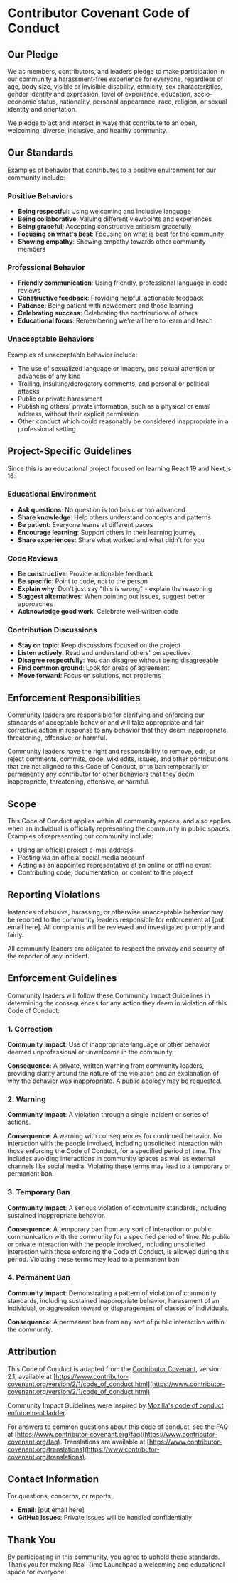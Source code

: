 # Contributor Covenant Code of Conduct

## Our Pledge

We as members, contributors, and leaders pledge to make participation in our community a harassment-free experience for everyone, regardless of age, body size, visible or invisible disability, ethnicity, sex characteristics, gender identity and expression, level of experience, education, socio-economic status, nationality, personal appearance, race, religion, or sexual identity and orientation.

We pledge to act and interact in ways that contribute to an open, welcoming, diverse, inclusive, and healthy community.

## Our Standards

Examples of behavior that contributes to a positive environment for our community include:

### Positive Behaviors

- **Being respectful**: Using welcoming and inclusive language
- **Being collaborative**: Valuing different viewpoints and experiences
- **Being graceful**: Accepting constructive criticism gracefully
- **Focusing on what's best**: Focusing on what is best for the community
- **Showing empathy**: Showing empathy towards other community members

### Professional Behavior

- **Friendly communication**: Using friendly, professional language in code reviews
- **Constructive feedback**: Providing helpful, actionable feedback
- **Patience**: Being patient with newcomers and those learning
- **Celebrating success**: Celebrating the contributions of others
- **Educational focus**: Remembering we're all here to learn and teach

### Unacceptable Behaviors

Examples of unacceptable behavior include:

- The use of sexualized language or imagery, and sexual attention or advances of any kind
- Trolling, insulting/derogatory comments, and personal or political attacks
- Public or private harassment
- Publishing others' private information, such as a physical or email address, without their explicit permission
- Other conduct which could reasonably be considered inappropriate in a professional setting

## Project-Specific Guidelines

Since this is an educational project focused on learning React 19 and Next.js 16:

### Educational Environment

- **Ask questions**: No question is too basic or too advanced
- **Share knowledge**: Help others understand concepts and patterns
- **Be patient**: Everyone learns at different paces
- **Encourage learning**: Support others in their learning journey
- **Share experiences**: Share what worked and what didn't for you

### Code Reviews

- **Be constructive**: Provide actionable feedback
- **Be specific**: Point to code, not to the person
- **Explain why**: Don't just say "this is wrong" - explain the reasoning
- **Suggest alternatives**: When pointing out issues, suggest better approaches
- **Acknowledge good work**: Celebrate well-written code

### Contribution Discussions

- **Stay on topic**: Keep discussions focused on the project
- **Listen actively**: Read and understand others' perspectives
- **Disagree respectfully**: You can disagree without being disagreeable
- **Find common ground**: Look for areas of agreement
- **Move forward**: Focus on solutions, not problems

## Enforcement Responsibilities

Community leaders are responsible for clarifying and enforcing our standards of acceptable behavior and will take appropriate and fair corrective action in response to any behavior that they deem inappropriate, threatening, offensive, or harmful.

Community leaders have the right and responsibility to remove, edit, or reject comments, commits, code, wiki edits, issues, and other contributions that are not aligned to this Code of Conduct, or to ban temporarily or permanently any contributor for other behaviors that they deem inappropriate, threatening, offensive, or harmful.

## Scope

This Code of Conduct applies within all community spaces, and also applies when an individual is officially representing the community in public spaces. Examples of representing our community include:

- Using an official project e-mail address
- Posting via an official social media account
- Acting as an appointed representative at an online or offline event
- Contributing code, documentation, or content to the project

## Reporting Violations

Instances of abusive, harassing, or otherwise unacceptable behavior may be reported to the community leaders responsible for enforcement at [put email here]. All complaints will be reviewed and investigated promptly and fairly.

All community leaders are obligated to respect the privacy and security of the reporter of any incident.

## Enforcement Guidelines

Community leaders will follow these Community Impact Guidelines in determining the consequences for any action they deem in violation of this Code of Conduct:

### 1. Correction

**Community Impact**: Use of inappropriate language or other behavior deemed unprofessional or unwelcome in the community.

**Consequence**: A private, written warning from community leaders, providing clarity around the nature of the violation and an explanation of why the behavior was inappropriate. A public apology may be requested.

### 2. Warning

**Community Impact**: A violation through a single incident or series of actions.

**Consequence**: A warning with consequences for continued behavior. No interaction with the people involved, including unsolicited interaction with those enforcing the Code of Conduct, for a specified period of time. This includes avoiding interactions in community spaces as well as external channels like social media. Violating these terms may lead to a temporary or permanent ban.

### 3. Temporary Ban

**Community Impact**: A serious violation of community standards, including sustained inappropriate behavior.

**Consequence**: A temporary ban from any sort of interaction or public communication with the community for a specified period of time. No public or private interaction with the people involved, including unsolicited interaction with those enforcing the Code of Conduct, is allowed during this period. Violating these terms may lead to a permanent ban.

### 4. Permanent Ban

**Community Impact**: Demonstrating a pattern of violation of community standards, including sustained inappropriate behavior, harassment of an individual, or aggression toward or disparagement of classes of individuals.

**Consequence**: A permanent ban from any sort of public interaction within the community.

## Attribution

This Code of Conduct is adapted from the [Contributor Covenant](https://www.contributor-covenant.org), version 2.1, available at [https://www.contributor-covenant.org/version/2/1/code_of_conduct.html](https://www.contributor-covenant.org/version/2/1/code_of_conduct.html)

Community Impact Guidelines were inspired by [Mozilla's code of conduct enforcement ladder](https://github.com/mozilla/diversity).

For answers to common questions about this code of conduct, see the FAQ at [https://www.contributor-covenant.org/faq](https://www.contributor-covenant.org/faq). Translations are available at [https://www.contributor-covenant.org/translations](https://www.contributor-covenant.org/translations).

## Contact Information

For questions, concerns, or reports:

- **Email**: [put email here]
- **GitHub Issues**: Private issues will be handled confidentially

## Thank You

By participating in this community, you agree to uphold these standards. Thank you for making Real-Time Launchpad a welcoming and educational space for everyone!
